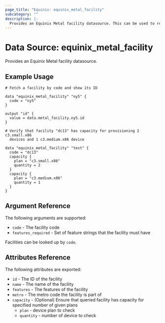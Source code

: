 ```yaml
---
page_title: "Equinix: equinix_metal_facility"
subcategory: ""
description: |-
  Provides an Equinix Metal facility datasource. This can be used to read facilities.
---
```


# Data Source: equinix_metal_facility

Provides an Equinix Metal facility datasource.

## Example Usage

```hcl
# Fetch a facility by code and show its ID

data "equinix_metal_facility" "ny5" {
  code = "ny5"
}

output "id" {
  value = data.metal_facility.ny5.id
}
```

```hcl
# Verify that facility "dc13" has capacity for provisioning 2 c3.small.x86 
  devices and 1 c3.medium.x86 device

data "equinix_metal_facility" "test" {
  code = "dc13"
  capacity {
    plan = "c3.small.x86"
    quantity = 2
  }
  capacity {
    plan = "c3.medium.x86"
    quantity = 1
  }
}

```

## Argument Reference

The following arguments are supported:

* `code` - The facility code
* `features_required` - Set of feature strings that the facility must have

Facilities can be looked up by `code`.

## Attributes Reference

The following attributes are exported:

* `id` - The ID of the facility
* `name` - The name of the facility
* `features` - The features of the facility
* `metro` - The metro code the facility is part of
* `capacity` - (Optional) Ensure that queried facility has capacity for specified number of given plans
  - `plan` - device plan to check
  - `quantity` - number of device to check

